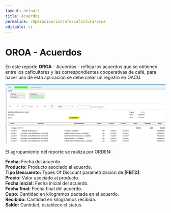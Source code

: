 ```yaml
---
layout: default
title: Acuerdos
permalink: /Operacion/is/cafe/cafactura/oroa
editable: si
---
```


# OROA - Acuerdos

En este reporte **OROA** - Acuerdos - refleja los acuerdos que se obtienen entre los caficultores y las correspondientes cooperativas de café, para hacer uso de esta aplicación se debe crear un registro en OACU.  


![](oroa1.png)

El agrupamiento del reporte se realiza por ORDEN:

**Fecha:** Fecha del acuerdo.  
**Producto:** Producto asociado al acuerdo.  
**Tipo Descuento:**  Types Of Discount parametrizacion de **[FBTD]**.  
**Precio:**   Valor asociado al producto.  
**Fecha inicial:** Fecha inicial del acuerdo.  
**Fecha final:** Fecha final del acuerdo.  
**Cupo:** Cantidad en kilogramos pactada en el acuerdo.  
**Recibido:** Cantidad en kilogramos recibida.  
**Saldo:** Cantidad, establece el status.  




